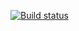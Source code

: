 [![Build status](https://ci.appveyor.com/api/projects/status/a2ff2pm1i02m6gsn?svg=true)](https://ci.appveyor.com/project/SHINOBI27/avtotesthw5-ms611)
